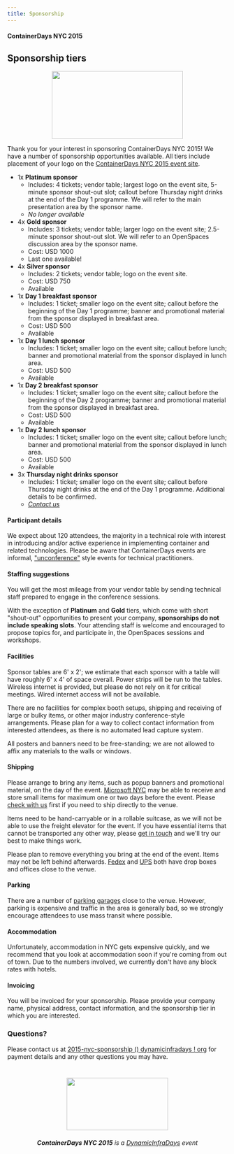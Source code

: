 ```yaml
---
title: Sponsorship
---
```


<style>
#footer {
   display: none;
   }
</style>

#### ContainerDays NYC 2015

## <a name="tiers"></a>Sponsorship tiers

<img src="http://dynamicinfradays.org/img/logo.png" height="155" width="300" style="margin-left:auto;margin-right:auto;display:block">

Thank you for your interest in sponsoring ContainerDays NYC 2015! We have a number of sponsorship opportunities available. All tiers include placement of your logo on the [ContainerDays NYC 2015 event site](http://dynamicinfradays.org/events/2015-nyc/).

* 1x **Platinum sponsor**
  * Includes: 4 tickets; vendor table; largest logo on the event site, 5-minute sponsor shout-out slot; callout before Thursday night drinks at the end of the Day 1 programme. We will refer to the main presentation area by the sponsor name.
  * _No longer available_
* 4x **Gold sponsor**
  * Includes: 3 tickets; vendor table; larger logo on the event site; 2.5-minute sponsor shout-out slot. We will refer to an OpenSpaces discussion area by the sponsor name.
  * Cost: USD 1000
  * Last one available!
* 4x **Silver sponsor**
  * Includes: 2 tickets; vendor table; logo on the event site.
  * Cost: USD 750
  * Available
* 1x **Day 1 breakfast sponsor**
  * Includes: 1 ticket; smaller logo on the event site; callout before the beginning of the Day 1 programme; banner and promotional material from the sponsor displayed in breakfast area.
  * Cost: USD 500
  * Available
* 1x **Day 1 lunch sponsor**
  * Includes: 1 ticket; smaller logo on the event site; callout before lunch; banner and promotional material from the sponsor displayed in lunch area.
  * Cost: USD 500
  * Available
* 1x **Day 2 breakfast sponsor**
  * Includes: 1 ticket; smaller logo on the event site; callout before the beginning of the Day 2 programme; banner and promotional material from the sponsor displayed in breakfast area.
  * Cost: USD 500
  * Available
* 1x **Day 2 lunch sponsor**
  * Includes: 1 ticket; smaller logo on the event site; callout before lunch; banner and promotional material from the sponsor displayed in lunch area.
  * Cost: USD 500
  * Available
* 3x **Thursday night drinks sponsor**
  * Includes: 1 ticket; smaller logo on the event site; callout before Thursday night drinks at the end of the Day 1 programme. Additional details to be confirmed.
  * _[Contact us](#questions)_

#### <a name="participants"></a>Participant details

We expect about 120 attendees, the majority in a technical role with interest in introducing and/or active experience in implementing container and related technologies. Please be aware that ContainerDays events are informal,  ["unconference"](http://en.wikipedia.org/wiki/Unconference) style events for technical practitioners.

#### <a name="staffing"></a>Staffing suggestions

You will get the most mileage from your vendor table by sending technical staff prepared to engage in the conference sessions.

With the exception of **Platinum** and **Gold** tiers, which come with short "shout-out" opportunities to present your company, **sponsorships do not include speaking slots**. Your attending staff is welcome and encouraged to propose topics for, and participate in, the OpenSpaces sessions and workshops.

#### <a name="facilities"></a>Facilities

Sponsor tables are 6' x 2'; we estimate that each sponsor with a table will have roughly 6' x 4' of space overall. Power strips will be run to the tables. Wireless internet is provided, but please do not rely on it for critical meetings. Wired internet access will not be available.

There are no facilities for complex booth setups, shipping and receiving of large or bulky items, or other major industry conference-style arrangements. Please plan for a way to collect contact information from interested attendees, as there is no automated lead capture system.

All posters and banners need to be free-standing; we are not allowed to affix any materials to the walls or windows.

#### <a name="shipping"></a>Shipping

Please arrange to bring any items, such as popup banners and promotional material, on the day of the event. [Microsoft NYC](http://dynamicinfradays.org/events/2015-nyc/#location) may be able to receive and store small items for maximum one or two days before the event. Please [check with us](#questions) first if you need to ship directly to the venue.

Items need to be hand-carryable or in a rollable suitcase, as we will not be able to use the freight elevator for the event. If you have essential items that cannot be transported any other way, please [get in touch](#questions) and we'll try our best to make things work.

Please plan to remove everything you bring at the end of the event. Items may not be left behind afterwards. [Fedex](http://local.fedex.com/ny/new-york/?q=11%20Times%20Sq%20NY%2010036) and [UPS](https://www.ups.com/dropoff?txtQuery=11%20Times%20Sq%20NY%2011036&reqType=results) both have drop boxes and offices close to the venue.

#### <a name="parking"></a>Parking

There are a number of [parking garages](https://www.google.com/maps/search/parking/@40.7578811,-73.990092,16z/data=!3m1!4b1!4m8!2m7!3m6!1sparking!2sMicrosoft+Technology+Center,+640+8th+Ave,+New+York,+NY+10019,+United+States!3s0x89c25856e81cdc7d:0xcb6b70d1bb597301!4m2!1d-73.9896509!2d40.75672) close to the venue. However, parking is expensive and traffic in the area is generally bad, so we strongly encourage attendees to use mass transit where possible.

#### <a name="accommodation"></a>Accommodation

Unfortunately, accommodation in NYC gets expensive quickly, and we recommend that you look at accommodation soon if you're coming from out of town. Due to the numbers involved, we currently don't have any block rates with hotels.

#### <a name="invoicing"></a>Invoicing

You will be invoiced for your sponsorship. Please provide your company name, physical address, contact information, and the sponsorship tier in which you are interested.

### <a name="questions"></a>Questions?

Please contact us at [2015-nyc-sponsorship () dynamicinfradays ! org](mailto:2015-nyc-sponsorship@dynamicinfradays.org) for payment details and any other questions you may have.

<img src="http://dynamicinfradays.org/img/logo.png" height="120" width="232" style="margin: 40px auto 20px auto; display: block;">

<div style="text-align: center; display: block;"><em><strong>ContainerDays NYC 2015</strong> is a <a href="http://dynamicinfradays.org">DynamicInfraDays</a> event</em></div>
